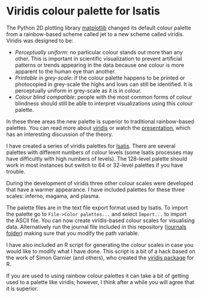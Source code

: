 # Viridis colour palette for Isatis #

The Python 2D plotting library [matplotlib](http://matplotlib.org/) changed its default colour palette from a rainbow-based scheme called jet to a new scheme called viridis. Viridis was designed to be:

- *Perceptually uniform*: no particular colour stands out more than any other. This is important in scientific visualization to prevent artificial patterns or trends appearing in the data because one colour is more apparent to the human eye than another.
- *Printable in grey-scale*: if the colour palette happens to be printed or photocopied in grey-scale the highs and lows can still be identified. It is perceptually uniform in grey-scale as it is in colour.
- *Colour blind compatible*: people with the most common forms of colour blindness should still be able to interpret visualizations using this colour palette.

In these three areas the new palette is superior to traditional rainbow-based palettes. You can read more about [viridis](http://bids.github.io/colormap/) or watch the [presentation](https://youtu.be/xAoljeRJ3lU), which has an interesting discussion of the theory.

I have created a series of viridis palettes for [Isatis](http://www.geovariances.com/). There are several palettes with different numbers of colour levels (some Isatis processes may have difficultly with high numbers of levels). The 128-level palette should work in most instances but switch to 64 or 32-level palettes if you have trouble.

During the development of viridis three other colour scales were developed that have a warmer appearance. I have included palettes for these three scales: inferno, magama, and plasma. 

The palette files are in the text file export format used by Isatis. To import the palette go to `File->Color palettes...` and select `Import...` to import the ASCII file. You can now create viridis-based colour scales for visualising data. Alternatively run the journal file included in this repository ([journals folder](https://github.com/amt4158/isatis_viridis/tree/master/journals)) making sure that you modify the path variable.

I have also included an R script for generating the colour scales in case you would like to modify what I have done. This script is a bit of a hack based on the work of Simon Garnier (and others), who created the [viridis package](https://github.com/sjmgarnier/viridis.git) for R.

If you are used to using rainbow colour palettes it can take a bit of getting used to a palette like viridis; however, I think after a while you will agree that it is superior.
